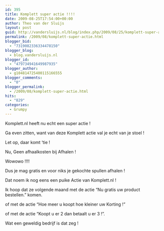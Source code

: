 ```yaml
---
id: 395
title: Komplett super actie !!!!
date: 2009-08-25T17:54:00+00:00
author: Theo van der Sluijs
layout: post
guid: http://vandersluijs.nl/blog/index.php/2009/08/25/komplett-super-actie/
permalink: /2009/08/komplett-super-actie.html
blogger_bid:
  - "7319082336334478150"
blogger_blog:
  - blog.vandersluijs.nl
blogger_id:
  - "479734941649987935"
blogger_author:
  - g104814725400115166555
blogger_comments:
  - "0"
blogger_permalink:
  - /2009/08/komplett-super-actie.html
hits:
  - "829"
categories:
  - Grumpy
---
```

Komplett.nl heeft nu echt een super actie !

Ga even zitten, want van deze Komplett actie val je echt van je stoel ! 

Let op, daar komt ‘tie ! 

Nu, Geen afhaalkosten bij Afhalen !

Wowowo !!!!

Dus je mag gratis en voor niks je gekochte spullen afhalen !

Dat noem ik nog eens een puike Actie van Komplett.nl !

Ik hoop dat ze volgende maand met de actie “Nu gratis uw product bestellen.” komen.

of met de actie “Hoe meer u koopt hoe kleiner uw Korting !”

of met de actie “Koopt u er 2 dan betaalt u er 3 !”.

Wat een geweldig bedrijf is dat zeg !